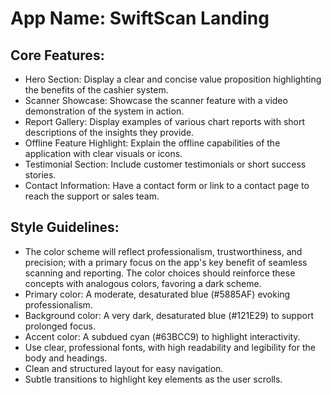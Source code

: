 # **App Name**: SwiftScan Landing

## Core Features:

- Hero Section: Display a clear and concise value proposition highlighting the benefits of the cashier system.
- Scanner Showcase: Showcase the scanner feature with a video demonstration of the system in action.
- Report Gallery: Display examples of various chart reports with short descriptions of the insights they provide.
- Offline Feature Highlight: Explain the offline capabilities of the application with clear visuals or icons.
- Testimonial Section: Include customer testimonials or short success stories.
- Contact Information: Have a contact form or link to a contact page to reach the support or sales team.

## Style Guidelines:

- The color scheme will reflect professionalism, trustworthiness, and precision; with a primary focus on the app's key benefit of seamless scanning and reporting. The color choices should reinforce these concepts with analogous colors, favoring a dark scheme.
- Primary color: A moderate, desaturated blue (#5885AF) evoking professionalism.
- Background color: A very dark, desaturated blue (#121E29) to support prolonged focus.
- Accent color: A subdued cyan (#63BCC9) to highlight interactivity.
- Use clear, professional fonts, with high readability and legibility for the body and headings.
- Clean and structured layout for easy navigation.
- Subtle transitions to highlight key elements as the user scrolls.